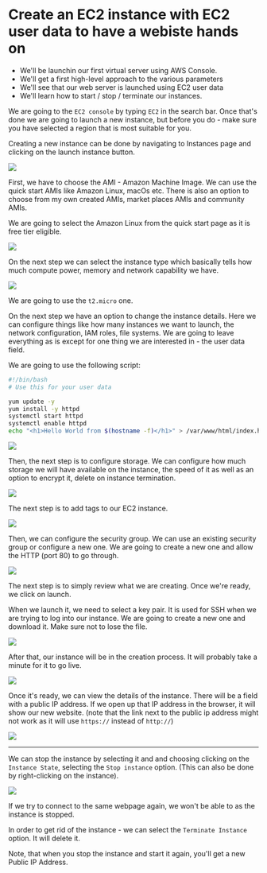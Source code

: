 # Create an EC2 instance with EC2 user data to have a webiste hands on

- We'll be launchin our first virtual server using AWS Console.
- We'll get a first high-level approach to the various parameters
- We'll see that our web server is launched using EC2 user data
- We'll learn how to start / stop / terminate our instances.

We are going to the `EC2 console` by typing `EC2` in the search bar.
Once that's done we are going to launch a new instance, but before you do - make sure you have selected a region that is most suitable for you.

Creating a new instance can be done by navigating to Instances page and clicking on the launch instance button.

![](2021-08-17-12-32-20.png)

First, we have to choose the AMI - Amazon Machine Image. We can use the quick start AMIs like Amazon Linux, macOs etc. There is also an option to choose from my own created AMIs, market places AMIs and community AMIs.

We are going to select the Amazon Linux from the quick start page as it is free tier eligible.

![](2021-08-17-12-34-43.png)

On the next step we can select the instance type which basically tells how much compute power, memory and network capability we have.

![](2021-08-17-12-36-21.png)

We are going to use the `t2.micro` one.

On the next step we have an option to change the instance details. Here we can configure things like how many instances we want to launch, the network configuration, IAM roles, file systems. We are going to leave everything as is except for one thing we are interested in - the user data field.

We are going to use the following script:

```bash
#!/bin/bash
# Use this for your user data

yum update -y
yum install -y httpd
systemctl start httpd
systemctl enable httpd
echo "<h1>Hello World from $(hostname -f)</h1>" > /var/www/html/index.html
```

![](2021-08-17-12-41-17.png)

Then, the next step is to configure storage. We can configure how much storage we will have available on the instance, the speed of it as well as an option to encrypt it, delete on instance termination.

![](2021-08-17-12-43-46.png)

The next step is to add tags to our EC2 instance.

![](2021-08-17-12-45-03.png)

Then, we can configure the security group. We can use an existing security group or configure a new one. We are going to create a new one and allow the HTTP (port 80) to go through.

![](2021-08-17-12-46-47.png)

The next step is to simply review what we are creating. Once we're ready, we click on launch.

When we launch it, we need to select a key pair. It is used for SSH when we are trying to log into our instance. We are going to create a new one and download it. Make sure not to lose the file.

![](2021-08-17-12-49-04.png)

After that, our instance will be in the creation process. It will probably take a minute for it to go live.

![](2021-08-17-12-50-24.png)

Once it's ready, we can view the details of the instance. There will be a field with a public IP address. If we open up that IP address in the browser, it will show our new website. (note that the link next to the public ip address might not work as it will use `https://` instead of `http://`)

![](2021-08-17-12-54-52.png)

---

We can stop the instance by selecting it and and choosing clicking on the `Instance State`, selecting the `Stop instance` option. (This can also be done by right-clicking on the instance).

![](2021-08-17-12-58-51.png)

If we try to connect to the same webpage again, we won't be able to as the instance is stopped.

In order to get rid of the instance - we can select the `Terminate Instance` option. It will delete it.

Note, that when you stop the instance and start it again, you'll get a new Public IP Address.